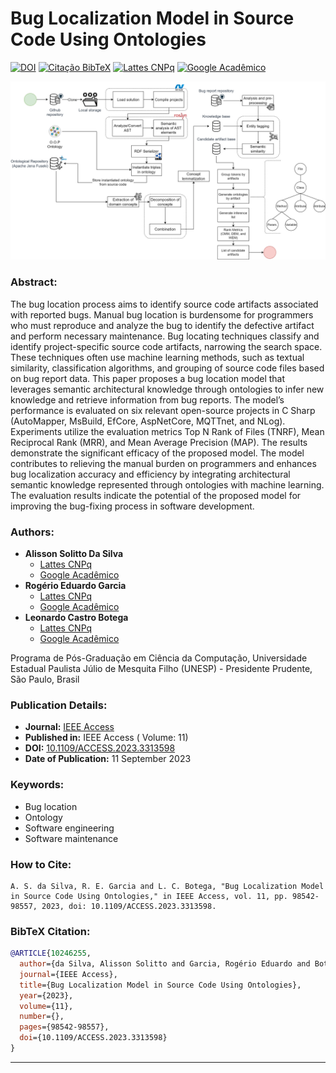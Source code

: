 # Bug Localization Model in Source Code Using Ontologies

[![DOI](https://img.shields.io/badge/10.1109%2FACCESS.2023.3313598-blue)](https://doi.org/10.1109/ACCESS.2023.3313598)
[![Citação BibTeX](https://img.shields.io/badge/Citação-BibTeX-yellow)](#bibtex-citation)
[![Lattes CNPq](https://img.shields.io/badge/Lattes-CNPq-brightgreen)](http://lattes.cnpq.br/7754813473705418)
[![Google Acadêmico](https://img.shields.io/badge/Google-Acadêmico-red)](https://scholar.google.com.br/citations?user=NSFOPPAAAAAJ)

![Bug Localization Model in Source Code Using Ontologies](https://github.com/alissonsolitto/bug-localization-model-in-source-code-using-ontologies/blob/main/Solution%20Architecture.png)

### Abstract:

The bug location process aims to identify source code artifacts associated with reported bugs. Manual bug location is burdensome for programmers who must reproduce and analyze the bug to identify the defective artifact and perform necessary maintenance. Bug locating techniques classify and identify project-specific source code artifacts, narrowing the search space. These techniques often use machine learning methods, such as textual similarity, classification algorithms, and grouping of source code files based on bug report data. This paper proposes a bug location model that leverages semantic architectural knowledge through ontologies to infer new knowledge and retrieve information from bug reports. The model’s performance is evaluated on six relevant open-source projects in C Sharp (AutoMapper, MsBuild, EfCore, AspNetCore, MQTTnet, and NLog). Experiments utilize the evaluation metrics Top N Rank of Files (TNRF), Mean Reciprocal Rank (MRR), and Mean Average Precision (MAP). The results demonstrate the significant efficacy of the proposed model. The model contributes to relieving the manual burden on programmers and enhances bug localization accuracy and efficiency by integrating architectural semantic knowledge represented through ontologies with machine learning. The evaluation results indicate the potential of the proposed model for improving the bug-fixing process in software development.

### Authors:

- **Alisson Solitto Da Silva**
  - [Lattes CNPq](http://lattes.cnpq.br/7754813473705418)
  - [Google Acadêmico](https://scholar.google.com.br/citations?user=NSFOPPAAAAAJ)
- **Rogério Eduardo Garcia**
  - [Lattes CNPq](http://lattes.cnpq.br/8031012573259361)
  - [Google Acadêmico](https://scholar.google.com.br/citations?user=F6DXOMQAAAAJ)
- **Leonardo Castro Botega**
  - [Lattes CNPq](http://lattes.cnpq.br/6027755717265622)
  - [Google Acadêmico](https://scholar.google.com.br/citations?user=xZpN3qUAAAAJ)
    
Programa de Pós-Graduação em Ciência da Computação, Universidade Estadual Paulista Júlio de Mesquita Filho (UNESP) - Presidente Prudente, São Paulo, Brasil

### Publication Details:

- **Journal:** [IEEE Access](https://ieeexplore.ieee.org/xpl/RecentIssue.jsp?punumber=6287639)
- **Published in:** IEEE Access ( Volume: 11)
- **DOI:** [10.1109/ACCESS.2023.3313598](https://doi.org/10.1109/ACCESS.2023.3313598)
- **Date of Publication:** 11 September 2023

### Keywords:

- Bug location
- Ontology
- Software engineering
- Software maintenance

### How to Cite:

```plaintext
A. S. da Silva, R. E. Garcia and L. C. Botega, "Bug Localization Model in Source Code Using Ontologies," in IEEE Access, vol. 11, pp. 98542-98557, 2023, doi: 10.1109/ACCESS.2023.3313598.
```

### BibTeX Citation:

```bibtex
@ARTICLE{10246255,
  author={da Silva, Alisson Solitto and Garcia, Rogério Eduardo and Botega, Leonardo Castro},
  journal={IEEE Access}, 
  title={Bug Localization Model in Source Code Using Ontologies}, 
  year={2023},
  volume={11},
  number={},
  pages={98542-98557},
  doi={10.1109/ACCESS.2023.3313598}
}
```

---
